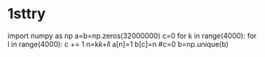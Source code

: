 # 1sttry
import numpy as np
a=b=np.zeros(32000000)
c=0
for k in range(4000):
    for l in range(4000):
        c += 1
        n=k*k+l*l
        a[n]=1
        b[c]=n
#c=0
b=np.unique(b)
